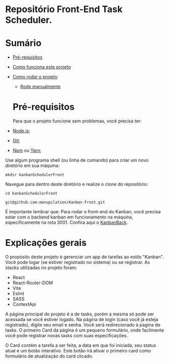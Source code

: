 # Repositório Front-End Task Scheduler.

# Sumário

- [Pré-requisitos](#pré-requisitos)
- [Como funciona este projeto](#explicações-gerais)
- [Como rodar o projeto](#como-rodar-o-projeto)
  - [Rode manualmente](#manual)

  
  # Pré-requisitos
  
  Para que o projeto funcione sem problemas, você precisa ter:
  
- [Node.js](https://docs.npmjs.com/downloading-and-installing-node-js-and-npm);
- [Git](https://git-scm.com/book/pt-br/v2/Come%C3%A7ando-Instalando-o-Git);
- [Npm](https://docs.npmjs.com/downloading-and-installing-node-js-and-npm) ou [Yarn](https://yarnpkg.com/getting-started/install);

Use algum programa shell (ou linha de comando) para criar um novo diretório em sua máquina:

```
mkdir kanbanSchedulerFront
```

Navegue para dentro deste diretório e realize o clone do repositório:

```
cd kanbanSchedulerFront
```

```
git@github.com:manupilation/Kanban-Front.git
```

É importante lembrar que:
Para rodar o front-end do Kanban, você precisa estar com o backend kanban em funcionamento na máquina, especificamente na rota 3001.
Confira aqui o [KanbanBack](https://github.com/manupilation/Kanban-Backend).

# Explicações gerais

O propósito deste projeto é gerenciar um app de tarefas ao estilo "Kanban". Você pode logar (se estiver registrado no sistema) ou se registrar.
As stacks utilizadas no projeto foram:

- React
- React-Router-DOM
- Vite
- Eslint
- SASS
- ContextApi


A página principal do projeto é a de tasks, porém a mesma só pode ser acessada se você estiver logado. Na página de login (caso você já esteja registrado),
digite seu email e senha.
Você será redirecionado à pagina de tasks. O primeiro Card da página é um pequeno formulário, onde facilmente você pode registrar novas tasks com suas
especificações.

O Card contém a tarefa a ser feita, a data em que foi iniciada, seu status atual e um botão interativo. Este botão irá ativar o primeiro card como formulário
de atualização do card clicado.
